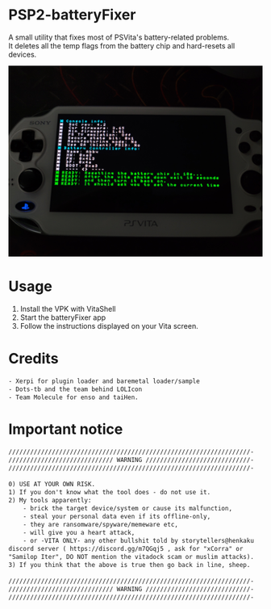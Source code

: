 # PSP2-batteryFixer
A small utility that fixes most of PSVita's battery-related problems.
<br>
It deletes all the temp flags from the battery chip and hard-resets all devices.
</br>

![ref0](https://github.com/SKGleba/PSP2-batteryFixer/raw/master/screen/screen1.jpg)

# Usage
1) Install the VPK with VitaShell
2) Start the batteryFixer app
3) Follow the instructions displayed on your Vita screen.

# Credits
	- Xerpi for plugin loader and baremetal loader/sample
	- Dots-tb and the team behind LOLIcon
	- Team Molecule for enso and taiHen.
	
# Important notice
```
///////////////////////////////////////////////////////////////////-
///////////////////////////// WARNING /////////////////////////////-
///////////////////////////////////////////////////////////////////-

0) USE AT YOUR OWN RISK.
1) If you don't know what the tool does - do not use it.
2) My tools apparently: 
	- brick the target device/system or cause its malfunction,
	- steal your personal data even if its offline-only, 
	- they are ransomware/spyware/memeware etc,
	- will give you a heart attack,
	- or -VITA ONLY- any other bullshit told by storytellers@henkaku
discord server ( https://discord.gg/m7QGqj5 , ask for "xCorra" or 
"Samilop Iter", DO NOT mention the vitadock scam or muslim attacks).
3) If you think that the above is true then go back in line, sheep.

///////////////////////////////////////////////////////////////////-
///////////////////////////// WARNING /////////////////////////////-
///////////////////////////////////////////////////////////////////-
```
